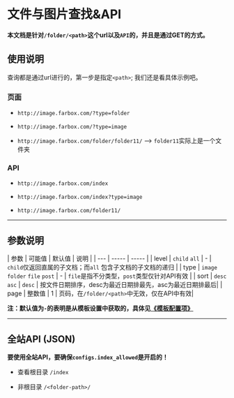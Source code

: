 # 文件与图片查找&API

**本文档是针对`/folder/<path>`这个url以及`API`的，并且是通过GET的方式。**

## 使用说明

查询都是通过url进行的，第一步是指定`<path>`; 我们还是看具体示例吧。

### 页面

- `http://image.farbox.com/?type=folder`

- `http://image.farbox.com/?type=image`

- `http://image.farbox.com/folder/folder11/` --> `folder11`实际上是一个文件夹


### API

- `http://image.farbox.com/index`

- `http://image.farbox.com/index?type=image`

- `http://image.farbox.com/folder11/`

- - - - - - - - - - 

## 参数说明

| 参数 | 可能值 | 默认值 | 说明 | 
| --- | ----- | ----- |
| level | `child` `all` | - | `child`仅返回直属的子文档；而`all` 包含子文档的子文档的递归 |
| type | `image` `folder` `file` `post` | - | `file`是指不分类型，`post`类型仅针对API有效 |
| sort | `desc` `asc` | `desc` | 按文件日期排序，desc为最近日期排最先，asc为最近日期排最后|
| page | 整数值 | 1 | 页码，在`/folder/<path>`中无效，仅在API中有效|

**注：默认值为`-`的表明是从模板设置中获取的，具体见[《模板配置项》](/#模板配置项)**

- - - - - - - - - - 

## 全站API (JSON)

**要使用全站API，要确保`configs.index_allowed`是开启的！**

- 查看根目录 `/index`

- 非根目录 `/<folder-path>/`


